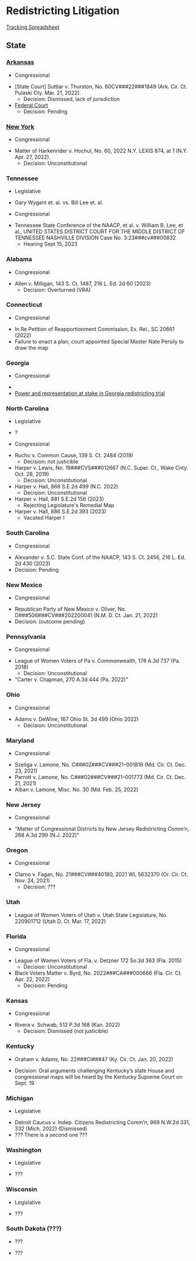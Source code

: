 # Redistricting Litigation

[Tracking Spreadsheet](https://docs.google.com/spreadsheets/d/10llww2YpqTg5PcPj_xEod98yXc5tecwDD_XR3uN7JFE/edit?usp=sharing)

## State

### [Arkansas](https://github.com/jcervas/districting/tree/master/Case%20Briefs/Arkansas)
-  Congressional
  + [State Court] Suttlar v. Thurston, No. 60CV###22###1849 (Ark. Cir. Ct. Pulaski Cty. Mar. 21, 2022). 
       * Decision: Dismissed, lack of jurisdiction
  + [Federal Court](https://apnews.com/article/voting###rights###voting###arkansas###race###and###ethnicity###legislature###7cf9703c3191556df750d774420510ce)
       * Decision: Pending

### [New York](https://github.com/jcervas/districting/tree/master/Case%20Briefs/New%20York)
-  Congressional
  + Matter of Harkenrider v. Hochul, No. 60, 2022 N.Y. LEXIS 874, at 1 (N.Y. Apr. 27, 2022).
       * Decision: Unconstitutional

### Tennessee
-  Legislative
  + Gary Wygant et. al. vs. Bill Lee et. al.
-  Congressional
  + Tennessee State Conference of the NAACP, et al. v. William B. Lee, et al., UNITED STATES DISTRICT COURT FOR THE MIDDLE DISTRICT OF TENNESSEE NASHVILLE DIVISION Case No. 3:23###cv###00832
       * Hearing Sept 15, 2023

### Alabama
-  Congressional
  + Allen v. Milligan, 143 S. Ct. 1487, 216 L. Ed. 2d 60 (2023)
       * Decision: Overturned (VRA)
### Connecticut
-  Congressional
  + In Re Petition of Reapportionment Commission, Ex. Rel., SC 20661 (2022)
  + Failure to enact a plan, court appointed Special Master Nate Persily to draw the map

### Georgia
-  Congressional
  + 
  + [Power and representation at stake in Georgia redistricting trial](https://www.ajc.com/politics/redistricting###trial###could###throw###out###georgias###republican###drawn###maps/2FLMYKW4RBB3BHTLNMUDFTQ3VA/)

### North Carolina
-  Legislative
  + ?
-  Congressional
  + Rucho v. Common Cause, 139 S. Ct. 2484 (2019)
       * Decision: not justicible
  + Harper v. Lewis, No. 19###CVS###012667 (N.C. Super. Ct., Wake Cnty. Oct. 28, 2019)
       * Decision: Unconstitutional
  + Harper v. Hall, 868 S.E.2d 499 (N.C. 2022)
       * Decision: Unconstitutional
  + Harper v. Hall, 881 S.E.2d 156 (2023)
       * Rejecting Legislature's Remedial Map
  + Harper v. Hall, 886 S.E.2d 393 (2023)
       * Vacated Harper I

### South Carolina
-  Congressional
  + Alexander v. S.C. State Conf. of the NAACP, 143 S. Ct. 2456, 216 L. Ed. 2d 430 (2023)
  + Decision: Pending

### New Mexico
-  Congressional
  + Republican Party of New Mexico v. Oliver, No. D###506###CV###202200041 (N.M. D. Ct. Jan. 21, 2022) 
  + Decision: (outcome pending)

### Pennsylvania
-  Congressional
  + League of Women Voters of Pa v. Commonwealth, 178 A.3d 737 (Pa. 2018)
       * Decision: Unconstitutional
  + "Carter v. Chapman, 270 A.3d 444 (Pa. 2022)"

### Ohio
-  Congressional
  + Adams v. DeWine, 167 Ohio St. 3d 499 (Ohio 2022)
       * Decision: Unconstitutional

### Maryland
-  Congressional
  + Szeliga v. Lamone, No. C###02###CV###21–001816 (Md. Cir. Ct. Dec. 23, 2021)
  + Parrott v. Lamone, No. C###02###CV###21–001773 (Md. Cir. Ct. Dec. 21, 2021)
  + Alban v. Lamone, Misc. No. 30 (Md. Feb. 25, 2022)

### New Jersey
-  Congressional
  + "Matter of Congressional Districts by New Jersey Redistricting Comm’n, 268 A.3d 299 (N.J. 2022)"

### Oregon
-  Congressional
  + Clarno v. Fagan, No. 21###CV###40180, 2021 WL 5632370 (Or. Cir. Ct. Nov. 24, 2021)
       * Decision: ???
### Utah
-  League of Women Voters of Utah v. Utah State Legislature, No. 220901712 (Utah D. Ct. Mar. 17, 2022)

### Florida
-  Congressional
  + League of Women Voters of Fla. v. Detzner 172 So.3d 363 (Fla. 2015)
       * Decision: Unconstitutional
  + Black Voters Matter v. Byrd, No. 2022###CA###000666 (Fla. Cir. Ct. Apr. 22, 2022)
       * Decision: Pending

### Kansas
-  Congressional
  + Rivera v. Schwab, 512 P.3d 168 (Kan. 2022)
       * Decision: Dismissed (not justicible)

### Kentucky
-  Graham v. Adams, No. 22###CI###47 (Ky. Cir. Ct. Jan. 20, 2022)
  + Decision: Oral arguments challenging Kentucky’s state House and congressional maps will be heard by the Kentucky Supreme Court on Sept. 19

### Michigan
-  Legislative
  + Detroit Caucus v. Indep. Citizens Redistricting Comm’n, 969 N.W.2d 331, 332 (Mich. 2022) (Dismissed)
  + ??? There is a second one ???

### Washington
-  Legislative
  + ???

### Wisconsin
-  Legislative
  + ???

### South Dakota (???)
-  ???
  + ???
